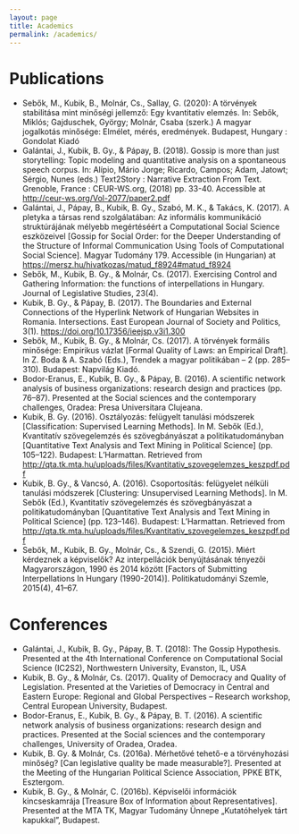 ```yaml
---
layout: page
title: Academics
permalink: /academics/
---
```

 
# Publications
- Sebők, M., Kubik, B., Molnár, Cs., Sallay, G. (2020): A törvények stabilitása mint minőségi jellemző: Egy kvantitativ elemzés. In: Sebők, Miklós; Gajduschek, György; Molnár, Csaba (szerk.) A magyar jogalkotás minősége: Elmélet, mérés, eredmények. Budapest, Hungary : Gondolat Kiadó
- Galántai, J., Kubik, B. Gy., & Pápay, B. (2018). Gossip is more than just storytelling: Topic modeling and quantitative analysis on a spontaneous speech corpus. In: Alípio, Mário Jorge; Ricardo, Campos; Adam, Jatowt; Sérgio, Nunes (eds.) Text2Story : Narrative Extraction From Text. Grenoble, France : CEUR-WS.org, (2018) pp. 33-40. Accessible at http://ceur-ws.org/Vol-2077/paper2.pdf
- Galántai, J., Pápay, B., Kubik, B. Gy., Szabó, M. K., & Takács, K. (2017). A pletyka a társas rend szolgálatában: Az informális kommunikáció struktúrájának mélyebb megértéséért a Computational Social Science eszközeivel [Gossip for Social Order: for the Deeper Understanding of the Structure of Informal Communication Using Tools of Computational Social Science]. Magyar Tudomány 179. Accessible (in Hungarian) at https://mersz.hu/hivatkozas/matud_f8924#matud_f8924 
- Sebők, M., Kubik, B. Gy., & Molnár, Cs. (2017). Exercising Control and Gathering Information: the functions of interpellations in Hungary. Journal of Legislative Studies, 23(4).
- Kubik, B. Gy., & Pápay, B. (2017). The Boundaries and External Connections of the Hyperlink Network of Hungarian Websites in Romania. Intersections. East European Journal of Society and Politics, 3(1). https://doi.org/10.17356/ieejsp.v3i1.300
- Sebők, M., Kubik, B. Gy., & Molnár, Cs. (2017). A törvények formális minősége: Empirikus vázlat [Formal Quality of Laws: an Empirical Draft]. In Z. Boda & A. Szabó (Eds.), Trendek a magyar politikában – 2 (pp. 285–310). Budapest: Napvilág Kiadó.
- Bodor-Eranus, E., Kubik, B. Gy., & Pápay, B. (2016). A scientific network analysis of business organizations: research design and practices (pp. 76–87). Presented at the Social sciences and the contemporary challenges, Oradea: Presa Universitara Clujeana.
- Kubik, B. Gy. (2016). Osztályozás: felügyelt tanulási módszerek [Classification: Supervised Learning Methods]. In M. Sebők (Ed.), Kvantitatív szövegelemzés és szövegbányászat a politikatudományban [Quantitative Text Analysis and Text Mining in Political Science] (pp. 105–122). Budapest: L’Harmattan. Retrieved from http://qta.tk.mta.hu/uploads/files/Kvantitativ_szovegelemzes_keszpdf.pdf
- Kubik, B. Gy., & Vancsó, A. (2016). Csoportosítás: felügyelet nélküli tanulási módszerek [Clustering: Unsupervised Learning Methods]. In M. Sebők (Ed.), Kvantitatív szövegelemzés és szövegbányászat a politikatudományban [Quantitative Text Analysis and Text Mining in Political Science] (pp. 123–146). Budapest: L’Harmattan. Retrieved from http://qta.tk.mta.hu/uploads/files/Kvantitativ_szovegelemzes_keszpdf.pdf
- Sebők, M., Kubik, B. Gy., Molnár, Cs., & Szendi, G. (2015). Miért kérdeznek a képviselők? Az interpellációk benyújtásának tényezői Magyarországon, 1990 és 2014 között [Factors of Submitting Interpellations In Hungary (1990-2014)]. Politikatudományi Szemle, 2015(4), 41–67.

# Conferences
- Galántai, J., Kubik, B. Gy., Pápay, B. T. (2018): The Gossip Hypothesis. Presented at the 4th International Conference on Computational Social Science (IC2S2), Northwestern University, Evanston, IL, USA
- Kubik, B. Gy., & Molnár, Cs. (2017). Quality of Democracy and Quality of Legislation. Presented at the Varieties of Democracy in Central and Eastern Europe:  Regional and Global Perspectives  – Research workshop, Central European University, Budapest.
- Bodor-Eranus, E., Kubik, B. Gy., & Pápay, B. T. (2016). A scientific network analysis of business organizations: research design and practices. Presented at the Social sciences and the contemporary challenges, University of Oradea, Oradea.
- Kubik, B. Gy.  & Molnár, Cs. (2016a). Mérhetővé tehető-e a törvényhozási minőség? [Can legislative quality be made measurable?]. Presented at the Meeting of the Hungarian Political Science Association, PPKE BTK, Esztergom.
- Kubik, B. Gy., & Molnár, C. (2016b). Képviselői információk kincseskamrája [Treasure Box of Information about Representatives]. Presented at the MTA TK, Magyar Tudomány Ünnepe „Kutatóhelyek tárt kapukkal”, Budapest.